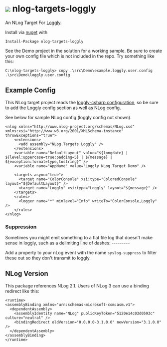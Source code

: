 # ![](https://raw.githubusercontent.com/joefitzgerald/nlog-targets-loggly/master/SolutionItems/NLoggly.png) nlog-targets-loggly #
An NLog Target For [Loggly](http://www.loggly.com). 

Install via [nuget](https://www.nuget.org/packages/NLog.Targets.Loggly/) with

	Install-Package nlog-targets-loggly

See the Demo project in the solution for a working sample. 
Be sure to create your own config file which is not included in the repo. Try something like this:
	
	C:\nlog-targets-loggly> copy .\src\Demo\example.loggly.user.config .\src\Demo\loggly.user.config

## Example Config ##
This NLog target project reads the [loggly-csharp configuration](https://github.com/neutmute/loggly-csharp/), so be sure to add the Loggly config section as well as NLog config. 

See below for sample NLog config (loggly config not shown).

	<nlog xmlns="http://www.nlog-project.org/schemas/NLog.xsd" xmlns:xsi="http://www.w3.org/2001/XMLSchema-instance"  throwExceptions="true">
		<extensions>
		  <add assembly="NLog.Targets.Loggly" />
		</extensions>
		<variable name="DefaultLayout" value="${longdate} | ${level:uppercase=true:padding=5} | ${message} | ${exception:format=type,tostring}" />
		<variable name="AppName" value="Loggly NLog Target Demo" />
	
		<targets async="true">
		  <target name="ColorConsole" xsi:type="ColoredConsole" layout="${DefaultLayout}" />
		  <target name="Loggly" xsi:type="Loggly" layout="${message}" />
		</targets>
		<rules>
		  <logger name="*" minlevel="Info" writeTo="ColorConsole,Loggly" />
		</rules>
	</nlog>

### Suppression
Sometimes you might emit something to a flat file log that doesn't make sense in loggly, such as a delimiting line of dashes: ---------

Add a property to your nLog event with the name `syslog-suppress` to filter these out so they don't transmit to loggly.

## NLog Version
This package references NLog 2.1. Users of NLog 3 can use a binding redirect like this:


	<runtime>
	<assemblyBinding xmlns="urn:schemas-microsoft-com:asm.v1">
	  <dependentAssembly>
	    <assemblyIdentity name="NLog" publicKeyToken="5120e14c03d0593c" culture="neutral" />
	    <bindingRedirect oldVersion="0.0.0.0-3.1.0.0" newVersion="3.1.0.0" />
	  </dependentAssembly>
	</assemblyBinding>
	</runtime> 